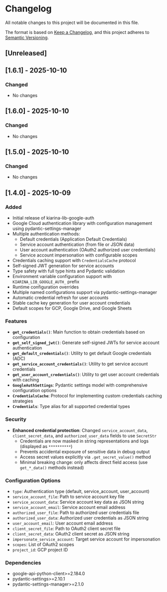 # Changelog

All notable changes to this project will be documented in this file.

The format is based on [Keep a Changelog](https://keepachangelog.com/en/1.0.0/),
and this project adheres to [Semantic Versioning](https://semver.org/spec/v2.0.0.html).

## [Unreleased]

## [1.6.1] - 2025-10-10

### Changed
- No changes

## [1.6.0] - 2025-10-10

### Changed
- No changes

## [1.5.0] - 2025-10-10

### Changed
- No changes

## [1.4.0] - 2025-10-09

### Added
- Initial release of kiarina-lib-google-auth
- Google Cloud authentication library with configuration management using pydantic-settings-manager
- Multiple authentication methods:
  - Default credentials (Application Default Credentials)
  - Service account authentication (from file or JSON data)
  - User account authentication (OAuth2 authorized user credentials)
  - Service account impersonation with configurable scopes
- Credentials caching support with `CredentialsCache` protocol
- Self-signed JWT generation for service accounts
- Type safety with full type hints and Pydantic validation
- Environment variable configuration support with `KIARINA_LIB_GOOGLE_AUTH_` prefix
- Runtime configuration overrides
- Multiple named configurations support via pydantic-settings-manager
- Automatic credential refresh for user accounts
- Stable cache key generation for user account credentials
- Default scopes for GCP, Google Drive, and Google Sheets

### Features
- **`get_credentials()`**: Main function to obtain credentials based on configuration
- **`get_self_signed_jwt()`**: Generate self-signed JWTs for service account authentication
- **`get_default_credentials()`**: Utility to get default Google credentials (ADC)
- **`get_service_account_credentials()`**: Utility to get service account credentials
- **`get_user_account_credentials()`**: Utility to get user account credentials with caching
- **`GoogleAuthSettings`**: Pydantic settings model with comprehensive configuration options
- **`CredentialsCache`**: Protocol for implementing custom credentials caching strategies
- **`Credentials`**: Type alias for all supported credential types

### Security
- **Enhanced credential protection**: Changed `service_account_data`, `client_secret_data`, and `authorized_user_data` fields to use `SecretStr`
  - Credentials are now masked in string representations and logs (displayed as `**********`)
  - Prevents accidental exposure of sensitive data in debug output
  - Access secret values explicitly via `.get_secret_value()` method
  - Minimal breaking change: only affects direct field access (use `get_*_data()` methods instead)

### Configuration Options
- `type`: Authentication type (default, service_account, user_account)
- `service_account_file`: Path to service account key file
- `service_account_data`: Service account key data as JSON string
- `service_account_email`: Service account email address
- `authorized_user_file`: Path to authorized user credentials file
- `authorized_user_data`: Authorized user credentials as JSON string
- `user_account_email`: User account email address
- `client_secret_file`: Path to OAuth2 client secret file
- `client_secret_data`: OAuth2 client secret as JSON string
- `impersonate_service_account`: Target service account for impersonation
- `scopes`: List of OAuth2 scopes
- `project_id`: GCP project ID

### Dependencies
- google-api-python-client>=2.184.0
- pydantic-settings>=2.10.1
- pydantic-settings-manager>=2.1.0
